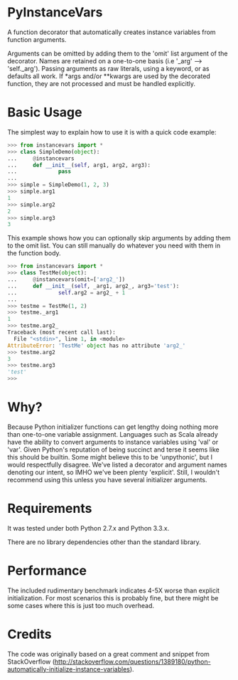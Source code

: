PyInstanceVars
==============

A function decorator that automatically creates instance variables from function arguments. 

Arguments can be omitted by adding them to the 'omit' list argument of the decorator.
Names are retained on a one-to-one basis (i.e '_arg' --> 'self._arg'). Passing
arguments as raw literals, using a keyword, or as defaults all work. If *args and/or
**kwargs are used by the decorated function, they are not processed and must be handled
explicitly. 

Basic Usage
===========

The simplest way to explain how to use it is with a quick code example:

```python
>>> from instancevars import *
>>> class SimpleDemo(object):
...     @instancevars
...     def __init__(self, arg1, arg2, arg3):
...             pass
... 
>>> simple = SimpleDemo(1, 2, 3)
>>> simple.arg1
1
>>> simple.arg2
2
>>> simple.arg3
3
```

This example shows how you can optionally skip arguments by adding them to the omit list. You can still manually
do whatever you need with them in the function body.

```python
>>> from instancevars import *
>>> class TestMe(object):
...     @instancevars(omit=['arg2_'])
...     def __init__(self, _arg1, arg2_, arg3='test'):
...             self.arg2 = arg2_ + 1
...
>>> testme = TestMe(1, 2)
>>> testme._arg1
1
>>> testme.arg2_
Traceback (most recent call last):
  File "<stdin>", line 1, in <module>
AttributeError: 'TestMe' object has no attribute 'arg2_'
>>> testme.arg2
3
>>> testme.arg3
'test'
>>>
```

Why?
====

Because Python initializer functions can get lengthy doing nothing more than one-to-one variable assignment.
Languages such as Scala already have the ability to convert arguments to instance variables using 'val' or 'var'.
Given Python's reputation of being succinct and terse it seems like this should be builtin. Some might believe
this to be 'unpythonic', but I would respectfully disagree. We've listed a decorator and argument names denoting
our intent, so IMHO we've been plenty 'explicit'. Still, I wouldn't recommend using this unless you have several
initializer arguments.

Requirements
============

It was tested under both Python 2.7.x and Python 3.3.x.

There are no library dependencies other than the standard library.

Performance
===========

The included rudimentary benchmark indicates 4-5X worse than explicit initialization.
For most scenarios this is probably fine, but there might be some cases where this is just too much overhead.

Credits
=======

The code was originally based on a great comment and snippet from StackOverflow (http://stackoverflow.com/questions/1389180/python-automatically-initialize-instance-variables).
